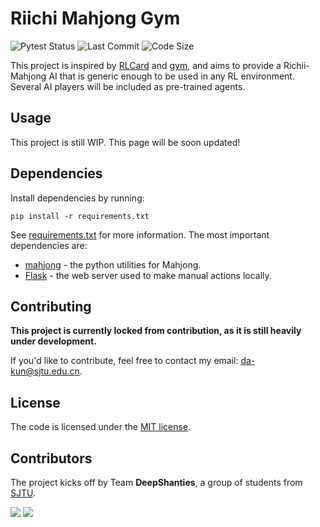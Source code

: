 # Riichi Mahjong Gym

![Pytest Status](https://img.shields.io/github/workflow/status/Gennadiyev/riichi-mahjong-gym/Pytest?label=pytest&style=flat-square) ![Last Commit](https://img.shields.io/github/last-commit/Gennadiyev/riichi-mahjong-gym?style=flat-square) ![Code Size](https://img.shields.io/github/languages/code-size/Gennadiyev/riichi-mahjong-gym?style=flat-square)

This project is inspired by [RLCard](https://rlcard.org/) and [gym](https://gym.openai.com/), and aims to provide a Richii-Mahjong AI that is generic enough to be used in any RL environment. Several AI players will be included as pre-trained agents.

## Usage

This project is still WIP. This page will be soon updated!

## Dependencies

Install dependencies by running:

```
pip install -r requirements.txt
```

See [requirements.txt](requirements.txt) for more information. The most important dependencies are:

* [mahjong](https://github.com/MahjongRepository/mahjong) - the python utilities for Mahjong.
* [Flask](https://flask.palletsprojects.com/en/1.1.x/index.html) - the web server used to make manual actions locally.

## Contributing

**This project is currently locked from contribution, as it is still heavily under development.**

If you'd like to contribute, feel free to contact my email: [da-kun@sjtu.edu.cn](mailto:da-kun@sjtu.edu.cn).

## License

The code is licensed under the [MIT license](LICENSE).

## Contributors

The project kicks off by Team **DeepShanties**, a group of students from [SJTU](https://sjtu.edu.cn/).

![](https://www.gravatar.com/avatar/6821883522332143bda79005113c8214?s=128)
![](https://en.gravatar.com/userimage/220590745/fadb6b4f54d866310e217ad7e73d6328.png?size=128)
